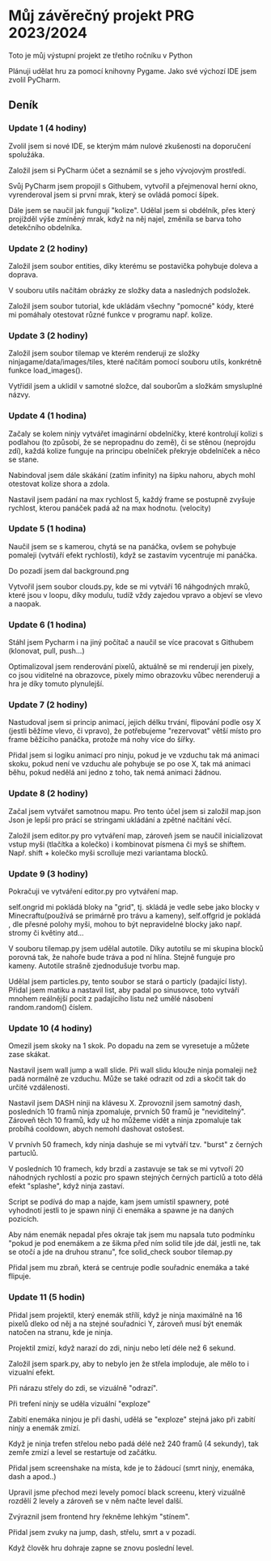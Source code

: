 # Můj závěrečný projekt PRG 2023/2024
Toto je můj výstupní projekt ze třetího ročníku v Python

Plánuji udělat hru za pomocí knihovny Pygame.
Jako své výchozí IDE jsem zvolil PyCharm.

## Deník
### Update 1 (4 hodiny)

Zvolil jsem si nové IDE, se kterým mám nulové zkušenosti na doporučení spolužáka.

Založil jsem si PyCharm účet a seznámil se s jeho vývojovým prostředí.

Svůj PyCharm jsem propojil s Githubem, vytvořil a přejmenoval herní okno, vyrenderoval jsem si 
první mrak, který se ovládá pomocí šípek. 

Dále jsem se naučil jak fungují "kolize". Udělal jsem si obdélník, přes který projížděl výše zmíněný mrak, když na něj najel, změnila se barva toho detekčního obdelníka.

### Update 2 (2 hodiny)

Založil jsem soubor entities, díky kterému se postavička pohybuje doleva a doprava. 

V souboru utils načítám obrázky ze složky data a nasledných podsložek.  

Založil jsem soubor tutorial, kde ukládám všechny "pomocné" kódy, které mi pomáhaly otestovat různé funkce v programu např. kolize.

### Update 3 (2 hodiny)

Založil jsem soubor tilemap ve kterém renderuji ze složky ninjagame/data/images/tiles, které načítám pomocí souboru utils, konkrétně funkce load_images().

Vytřídil jsem a uklidil v samotné složce, dal souborům a složkám smysluplné názvy.  

### Update 4 (1 hodina)

Začaly se kolem ninjy vytvářet imaginární obdelníčky, které kontrolují kolizi s podlahou (to způsobí, že se nepropadnu do země), či se stěnou (neprojdu zdí), každá kolize funguje na principu obelníček překryje obdelníček a něco se stane.

Nabindoval jsem dále skákání (zatím infinity) na šipku nahoru, abych mohl otestovat kolize shora a zdola. 

Nastavil jsem padání na max rychlost 5, každý frame se postupně zvyšuje rychlost, kterou panáček padá až na max hodnotu. (velocity)

### Update 5 (1 hodina)

Naučil jsem se s kamerou, chytá se na panáčka, ovšem se pohybuje pomaleji (vytváří efekt rychlosti), když se zastavím vycentruje mi panáčka.

Do pozadí jsem dal background.png

Vytvořil jsem soubor clouds.py, kde se mi vytváří 16 náhgodných mraků, které jsou v loopu, díky modulu, tudíž vždy zajedou vpravo a objeví se vlevo a naopak.

### Update 6 (1 hodina)

Stáhl jsem Pycharm i na jiný počítač a naučil se více pracovat s Githubem (klonovat, pull, push...)

Optimalizoval jsem renderování pixelů, aktuálně se mi renderují jen pixely, co jsou viditelné na obrazovce, pixely mimo obrazovku vůbec nerenderuji a hra je díky tomuto plynulejší.

### Update 7 (2 hodiny)

Nastudoval jsem si princip animací, jejich délku trvání, flipování podle osy X (jestli běžíme vlevo, či vpravo), že potřebujeme "rezervovat" větší místo pro frame běžícího panáčka, protože má nohy více do šířky.

Přidal jsem si logiku animací pro ninju, pokud je ve vzduchu tak má animaci skoku, pokud není ve vzduchu ale pohybuje se po ose X, tak má animaci běhu, pokud nedělá ani jedno z toho, tak nemá animaci žádnou.

### Update 8 (2 hodiny)

Začal jsem vytvářet samotnou mapu. Pro tento účel jsem si založil map.json Json je lepší pro prácí se stringami ukládání a zpětné načítání věcí. 

Založil jsem editor.py pro vytváření map, zároveň jsem se naučil inicializovat vstup myši (tlačítka a kolečko) i kombinovat písmena či myš se shiftem. Např. shift + kolečko myši scrolluje mezi variantama blocků. 

### Update 9 (3 hodiny)

Pokračuji ve vytváření editor.py pro vytváření map. 

self.ongrid mi pokládá bloky na "grid", tj. skládá je vedle sebe jako blocky v Minecraftu(používá se primárně pro trávu a kameny), self.offgrid je pokládá , dle přesné polohy myši, mohou to být nepravidelné blocky jako např. stromy či květiny atd...

V souboru tilemap.py jsem udělal autotile. Díky autotilu se mi skupina blocků porovná tak, že nahoře bude tráva a pod ní hlína. Stejně funguje pro kameny. Autotile strašně zjednodušuje tvorbu map.

Udělal jsem particles.py, tento soubor se stará o particly (padající listy). Přidal jsem matiku a nastavil list, aby padal po sinusovce, toto vytváří mnohem reálnější pocit z padajícího listu než umělé násobení random.random() číslem.

### Update 10 (4 hodiny)

Omezil jsem skoky na 1 skok. Po dopadu na zem se vyresetuje a můžete zase skákat. 

Nastavil jsem wall jump a wall slide. Při wall slidu klouže ninja pomaleji než padá normálně ze vzduchu. Může se také odrazit od zdi a skočit tak do určité vzdálenosti.

Nastavil jsem DASH ninji na klávesu X. Zprovoznil jsem samotný dash, posledních 10 framů ninja zpomaluje, prvních 50 framů je "neviditelný". Zároveň těch 10 framů, kdy už ho můžeme vidět a ninja zpomaluje tak probíhá cooldown, abych nemohl dashovat ostošest.

V prvnívh 50 framech, kdy ninja dashuje se mi vytváří tzv. "burst" z černých partuclů.

V posledních 10 framech, kdy brzdí a zastavuje se tak se mi vytvoří 20 náhodných rychlostí a pozic pro spawn stejných černých particlů a toto dělá efekt "splashe", když ninja zastaví.

Script se podívá do map a najde, kam jsem umístil spawnery, poté vyhodnotí jestli to je spawn ninji či enemáka  a spawne je na daných pozicích.

Aby nám enemák nepadal přes okraje tak jsem mu napsala tuto podmínku "pokud je pod enemákem a ze šikma před ním solid tile jde dál, jestli ne, tak se otočí a jde na druhou stranu", fce solid_check soubor tilemap.py

Přidal jsem mu zbraň, která se centruje podle souřadnic enemáka a také flipuje.

### Update 11 (5 hodin)

Přidal jsem projektil, který enemák střílí, když je ninja maximálně na 16 pixelů dleko od něj a na stejné souřadnici Y, zároveň musí být enemák natočen na stranu, kde je ninja.

Projektil zmizí, když narazí do zdi, ninju nebo letí déle než 6 sekund.

Založil jsem spark.py, aby to nebylo jen že střela imploduje, ale mělo to i vizualní efekt.

Při nárazu střely do zdi, se vizuálně "odrazí".

Při trefení ninjy se uděla vizuální "exploze"

Zabití enemáka ninjou je při dashi, udělá se "exploze" stejná jako při zabití ninjy a enemák zmizí.

Když je ninja trefen střelou nebo padá délé než 240 framů (4 sekundy), tak zemře zmizí a level se restartuje od začátku.

Přidal jsem screenshake na místa, kde je to žádoucí (smrt ninjy, enemáka, dash a apod..)

Upravil jsme přechod mezi levely pomocí black screenu, který vizuálně rozdělí 2 levely a zároveň se v něm načte level další.

Zvýraznil jsem frontend hry řekněme lehkým "stínem".

Přidal jsem zvuky na jump, dash, střelu, smrt a v pozadí.

Když člověk hru dohraje zapne se znovu poslední level.
